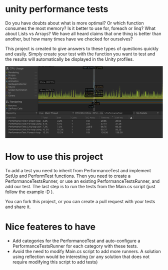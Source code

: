# unity performance tests
Do you have doubts about what is more optimal? Or which function consumes the most memory?
Is it better to use for, foreach or linq? What about Lists vs Arrays?
We have all heard claims that one thing is better than another, but how many times have we checked for ourselves?

This project is created to give answers to these types of questions quickly and easily. Simply create your test with the function you want to test and the results will automatically be displayed in the Unity profiles.

![Profiler](https://github.com/DanielParra159/unity-performance-tests/blob/main/Screenshots/Profiler.png)

# How to use this project
To add a test you need to inherit from PerformanceTest and implement SetUp and PerformTest functions. Then you need to create a PerformanceTestsRunner, or use an existing PerformanceTestsRunner, and add our test.
The last step is to run the tests from the Main.cs script (just follow the example :D ).

You can fork this project, or you can create a pull request with your tests and share it.

# Nice feateres to have
- Add categories for the PerformanceTest and auto-configure a PerformanceTestsRunner for each category with these tests.
- Avoid the need to modify Main.cs script to add more runners. A solution using reflection would be interesting (or any solution that does not require modifying this script to add tests)
